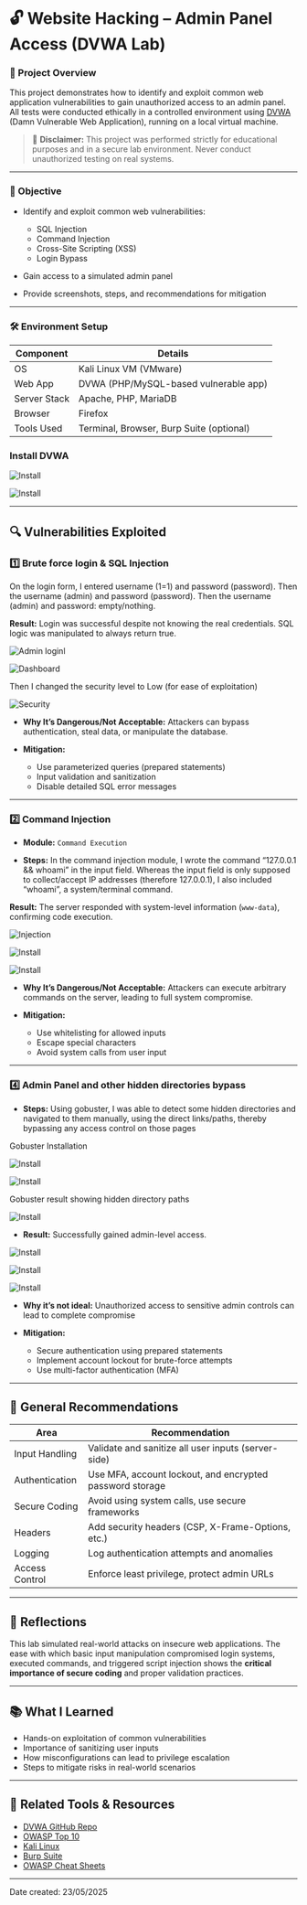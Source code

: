 # 🔓 Website Hacking – Admin Panel Access (DVWA Lab)

### 📁 Project Overview

This project demonstrates how to identify and exploit common web application vulnerabilities to gain unauthorized access to an admin panel. All tests were conducted ethically in a controlled environment using [DVWA](https://github.com/digininja/DVWA) (Damn Vulnerable Web Application), running on a local virtual machine.

> 🚨 **Disclaimer:** This project was performed strictly for educational purposes and in a secure lab environment. Never conduct unauthorized testing on real systems.

---

### 🎯 Objective

* Identify and exploit common web vulnerabilities:

  * SQL Injection
  * Command Injection
  * Cross-Site Scripting (XSS)
  * Login Bypass
* Gain access to a simulated admin panel
* Provide screenshots, steps, and recommendations for mitigation

---

### 🛠️ Environment Setup

| Component    | Details                                  |
| ------------ | ---------------------------------------- |
| OS           | Kali Linux VM (VMware)                   |
| Web App      | DVWA (PHP/MySQL-based vulnerable app)    |
| Server Stack | Apache, PHP, MariaDB                     |
| Browser      | Firefox                                  |
| Tools Used   | Terminal, Browser, Burp Suite (optional) |

### Install DVWA

 ![Install](images/install-dvwa.png)

 ![Install](images/install-dvwa-contd.png)

---

## 🔍 Vulnerabilities Exploited

### 1️⃣ Brute force login & SQL Injection
On the login form, I entered username (1=1) and password (password). Then the username (admin) and password (password). Then the username (admin) and password: empty/nothing.

**Result:** Login was successful despite not knowing the real credentials. SQL logic was manipulated to always return true.

 ![Admin loginl](images/admin-login.png)

 ![Dashboard](images/dashboard.png) 

 Then I changed the security level to Low (for ease of exploitation)

 ![Security](images/change-security-level.png)

* **Why It’s Dangerous/Not Acceptable:**
Attackers can bypass authentication, steal data, or manipulate the database.

* **Mitigation:**

  * Use parameterized queries (prepared statements)
  * Input validation and sanitization
  * Disable detailed SQL error messages

---

### 2️⃣ Command Injection

* **Module:** `Command Execution`

* **Steps:**
In the command injection module, I wrote the command “127.0.0.1 && whoami” in the input field. Whereas the input field is only supposed to collect/accept IP addresses (therefore 127.0.0.1), I also included “whoami”, a system/terminal command.

**Result:**
The server responded with system-level information (`www-data`), confirming code execution.

 ![Injection](images/command-inj-1.png)

 ![Install](images/command-inj-2.png)

 ![Install](images/command-inj-3.png)


* **Why It’s Dangerous/Not Acceptable:**
Attackers can execute arbitrary commands on the server, leading to full system compromise.

* **Mitigation:**

  * Use whitelisting for allowed inputs
  * Escape special characters
  * Avoid system calls from user input

---

### 4️⃣ Admin Panel  and other hidden directories bypass

* **Steps:**
Using gobuster, I was able to detect some hidden directories and navigated to them manually, using the direct links/paths, thereby bypassing any access control on those pages

Gobuster Installation

 ![Install](images/gobuster-install1.png)

 ![Install](images/gobuster-install2.png)

Gobuster result showing hidden directory paths

 ![Install](images/gobuster-use.png)

* **Result:** Successfully gained admin-level access.

 ![Install](images/hidden2.png)

 ![Install](images/hidden3.png)

 ![Install](images/hidden4.png)

* **Why it’s not ideal:**
Unauthorized access to sensitive admin controls can lead to complete compromise
 
* **Mitigation:**

  * Secure authentication using prepared statements
  * Implement account lockout for brute-force attempts
  * Use multi-factor authentication (MFA)

---

## 🔐 General Recommendations

| Area           | Recommendation                                           |
| -------------- | -------------------------------------------------------- |
| Input Handling | Validate and sanitize all user inputs (server-side)      |
| Authentication | Use MFA, account lockout, and encrypted password storage |
| Secure Coding  | Avoid using system calls, use secure frameworks          |
| Headers        | Add security headers (CSP, X-Frame-Options, etc.)        |
| Logging        | Log authentication attempts and anomalies                |
| Access Control | Enforce least privilege, protect admin URLs              |

---

## 💬 Reflections

This lab simulated real-world attacks on insecure web applications. The ease with which basic input manipulation compromised login systems, executed commands, and triggered script injection shows the **critical importance of secure coding** and proper validation practices.

---

## 📚 What I Learned

* Hands-on exploitation of common vulnerabilities
* Importance of sanitizing user inputs
* How misconfigurations can lead to privilege escalation
* Steps to mitigate risks in real-world scenarios

---

## 📎 Related Tools & Resources

* [DVWA GitHub Repo](https://github.com/digininja/DVWA)
* [OWASP Top 10](https://owasp.org/www-project-top-ten/)
* [Kali Linux](https://www.kali.org/)
* [Burp Suite](https://portswigger.net/burp)
* [OWASP Cheat Sheets](https://cheatsheetseries.owasp.org/)

---

Date created: 23/05/2025
